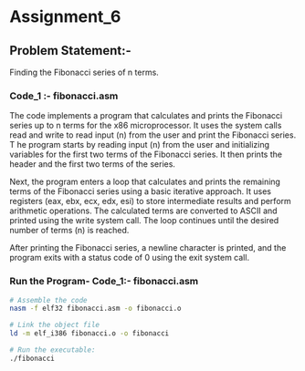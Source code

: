 
# Assignment_6

## Problem Statement:-

Finding the Fibonacci series of n terms.


### Code_1 :- fibonacci.asm

The code implements a program that calculates and prints the Fibonacci series up to n terms for the x86 microprocessor. 
It uses the system calls read and write to read input (n) from the user and print the Fibonacci series. T
he program starts by reading input (n) from the user and initializing variables for the first two terms of the Fibonacci series. 
It then prints the header and the first two terms of the series.

Next, the program enters a loop that calculates and prints the remaining terms of the Fibonacci series using a basic iterative approach. 
It uses registers (eax, ebx, ecx, edx, esi) to store intermediate results and perform arithmetic operations. The calculated terms are 
converted to ASCII and printed using the write system call. The loop continues until the desired number of terms (n) is reached.

After printing the Fibonacci series, a newline character is printed, and the program exits with a status code of 0 using the exit system call.


### Run the Program- Code_1:- fibonacci.asm

```bash
# Assemble the code
nasm -f elf32 fibonacci.asm -o fibonacci.o

# Link the object file
ld -m elf_i386 fibonacci.o -o fibonacci

# Run the executable:
./fibonacci

